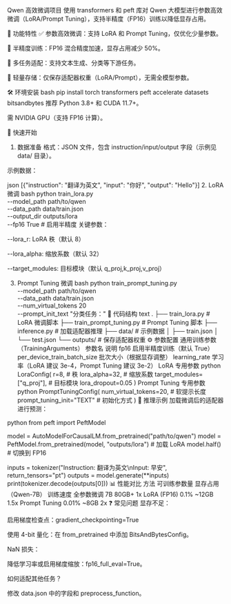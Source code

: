 Qwen 高效微调项目
使用 transformers 和 peft 库对 Qwen 大模型进行参数高效微调（LoRA/Prompt Tuning），支持半精度（FP16）训练以降低显存占用。

📌 功能特性
✅ 参数高效微调：支持 LoRA 和 Prompt Tuning，仅优化少量参数。

🚀 半精度训练：FP16 混合精度加速，显存占用减少 50%。

🤖 多任务适配：支持文本生成、分类等下游任务。

💾 轻量存储：仅保存适配器权重（LoRA/Prompt），无需全模型参数。

🛠️ 环境安装
bash
pip install torch transformers peft accelerate datasets bitsandbytes
推荐 Python 3.8+ 和 CUDA 11.7+。

需 NVIDIA GPU（支持 FP16 计算）。

🚀 快速开始
1. 数据准备
格式：JSON 文件，包含 instruction/input/output 字段（示例见 data/ 目录）。

示例数据：

json
[{"instruction": "翻译为英文", "input": "你好", "output": "Hello"}]
2. LoRA 微调
bash
python train_lora.py \
    --model_path path/to/qwen \
    --data_path data/train.json \
    --output_dir outputs/lora \
    --fp16 True  # 启用半精度
关键参数：

--lora_r: LoRA 秩（默认 8）

--lora_alpha: 缩放系数（默认 32）

--target_modules: 目标模块（默认 q_proj,k_proj,v_proj）

3. Prompt Tuning 微调
bash
python train_prompt_tuning.py \
    --model_path path/to/qwen \
    --data_path data/train.json \
    --num_virtual_tokens 20 \
    --prompt_init_text "分类任务：" 
📂 代码结构
text
.
├── train_lora.py            # LoRA 微调脚本
├── train_prompt_tuning.py   # Prompt Tuning 脚本
├── inference.py             # 加载适配器推理
├── data/                    # 示例数据
│   ├── train.json
│   └── test.json
└── outputs/                 # 保存适配器权重
⚙️ 参数配置
通用训练参数（TrainingArguments）
参数名	说明
fp16	启用半精度训练（默认 True）
per_device_train_batch_size	批次大小（根据显存调整）
learning_rate	学习率（LoRA 建议 3e-4，Prompt Tuning 建议 3e-2）
LoRA 专用参数
python
LoraConfig(
    r=8,                         # 秩
    lora_alpha=32,               # 缩放系数
    target_modules=["q_proj"],   # 目标模块
    lora_dropout=0.05
)
Prompt Tuning 专用参数
python
PromptTuningConfig(
    num_virtual_tokens=20,       # 软提示长度
    prompt_tuning_init="TEXT"    # 初始化方式
)
🧠 推理示例
加载微调后的适配器进行预测：

python
from peft import PeftModel

model = AutoModelForCausalLM.from_pretrained("path/to/qwen")
model = PeftModel.from_pretrained(model, "outputs/lora")  # 加载 LoRA
model.half()  # 切换到 FP16

inputs = tokenizer("Instruction: 翻译为英文\nInput: 早安", return_tensors="pt")
outputs = model.generate(**inputs)
print(tokenizer.decode(outputs[0]))
📊 性能对比
方法	可训练参数量	显存占用（Qwen-7B）	训练速度
全参数微调	7B	80GB+	1x
LoRA (FP16)	0.1%	~12GB	1.5x
Prompt Tuning	0.01%	~8GB	2x
❓ 常见问题
显存不足：

启用梯度检查点：gradient_checkpointing=True

使用 4-bit 量化：在 from_pretrained 中添加 BitsAndBytesConfig。

NaN 损失：

降低学习率或启用梯度缩放：fp16_full_eval=True。

如何适配其他任务？

修改 data.json 中的字段和 preprocess_function。

